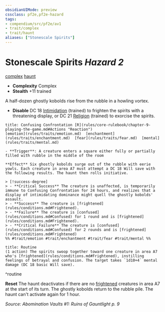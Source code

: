 ```yaml
---
obsidianUIMode: preview
cssclass: pf2e,pf2e-hazard
tags:
- compendium/src/pf2e/av1
- trait/complex
- trait/haunt
aliases: ["Stonescale Spirits"]
---
```

# Stonescale Spirits *Hazard 2*  
[complex](rules/traits/complex.md)  [haunt](rules/traits/haunt.md)  

- **Complexity** Complex
- **Stealth** +11 trained  

A half-dozen ghostly kobolds rise from the rubble in a howling vortex.

- **Disable** DC 18 [Intimidation](compendium/skills.md#Intimidation) (trained) to frighten the spirits with a threatening display, or DC 21 [Religion](compendium/skills.md#Religion) (trained) to exorcise the spirits.  
     
```ad-embed-ability
title: Confusing Confrontation [R](rules/core-rulebook/chapter-9-playing-the-game.md#Actions "Reaction")
[emotion](rules/traits/emotion.md)  [enchantment](rules/traits/enchantment.md)  [fear](rules/traits/fear.md)  [mental](rules/traits/mental.md)  

- **Trigger**: A creature enters a square either fully or partially filled with rubble in the middle of the room

**Effect** Six ghostly kobolds surge out of the rubble with eerie yowls. Each creature in area A7 must attempt a DC 18 Will save with the following results. The haunt then rolls initiative.

> [!success-degree] 
> - **Critical Success** The creature is unaffected, is temporarily immune to Confusing Confrontation for 24 hours, and realizes that a display of intimidating dominance might quell the ghostly kobolds' assault.
> - **Success** The creature is [frightened](rules/conditions.md#Frightened).
> - **Failure** The creature is [confused](rules/conditions.md#Confused) for 1 round and is [frightened](rules/conditions.md#Frightened).
> - **Critical Failure** The creature is [confused](rules/conditions.md#Confused) for 2 rounds and is [frightened](rules/conditions.md#Frightened)  
%% #trait/emotion #trait/enchantment #trait/fear #trait/mental %%
```

```ad-pf2-summary
title: Routine
(1 action) The spirits swoop together toward one creature in area A7 who's [frightened](rules/conditions.md#Frightened), instilling feelings of betrayal and confusion. The target takes `1d10+4` mental damage (DC 18 basic Will save).
```
^routine

**Reset** The haunt deactivates if there are no [frightened](rules/conditions.md#Frightened) creatures in area A7 at the start of its turn. The ghostly kobolds return to the rubble pile. The haunt can't activate again for 1 hour.  

*Source: Abomination Vaults #1: Ruins of Gauntlight p. 9*
